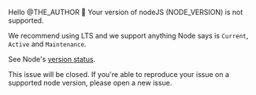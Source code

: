 Hello @THE_AUTHOR :wave: Your version of nodeJS (NODE_VERSION) is not supported.

We recommend using LTS and we support anything Node says is `Current`, `Active` and `Maintenance`.

See Node's [version status](https://nodejs.org/en/about/previous-releases).

This issue will be closed. If you're able to reproduce your issue on a supported node version, please open a new issue.
